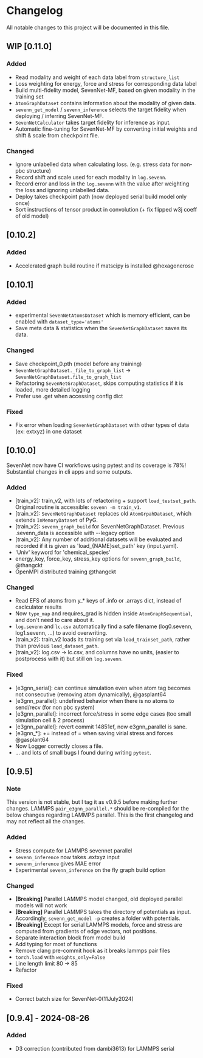 # Changelog
All notable changes to this project will be documented in this file.

## WIP [0.11.0]
### Added
- Read modality and weight of each data label from `structure_list`
- Loss weighting for energy, force and stress for corresponding data label
- Build multi-fidelity model, SevenNet-MF, based on given modality in the training set
- `AtomGraphDataset` contains information about the modality of given data.
- `sevenn_get_model` / `sevenn_inference` selects the target fidelity when deploying / inferring SevenNet-MF.
- `SevenNetCalculator` takes target fidelity for inference as input.
- Automatic fine-tuning for SevenNet-MF by converting initial weights and shift & scale from checkpoint file.

### Changed
- Ignore unlabelled data when calculating loss. (e.g. stress data for non-pbc structure)
- Record shift and scale used for each modality in `log.sevenn`.
- Record error and loss in the `log.sevenn` with the value after weighting the loss and ignoring unlabelled data.
- Deploy takes checkpoint path (now deployed serial build model only once)
- Sort instructions of tensor product in convolution (+ fix flipped w3j coeff of old model)

## [0.10.2]
### Added
- Accelerated graph build routine if matscipy is installed  @hexagonerose

## [0.10.1]
### Added
- experimental `SevenNetAtomsDataset` which is memory efficient, can be enabled with `dataset_type='atoms'`
- Save meta data & statistics when the `SevenNetGraphDataset` saves its data.
### Changed
- Save checkpoint_0.pth (model before any training)
- `SevenNetGraphDataset._file_to_graph_list` -> `SevenNetGraphDataset.file_to_graph_list`
- Refactoring `SevenNetGraphDataset`, skips computing statistics if it is loaded, more detailed logging
- Prefer use .get when accessing config dict
### Fixed
- Fix error when loading `SevenNetGraphDataset` with other types of data (ex: extxyz) in one dataset


## [0.10.0]
SevenNet now have CI workflows using pytest and its coverage is 78%!
Substantial changes in cli apps and some outputs.

### Added
- [train_v2]: train_v2, with lots of refactoring + support `load_testset_path`. Original routine is accessible: `sevenn -m train_v1`.
- [train_v2]: `SevenNetGraphDataset` replaces old `AtomGrpahDataset`, which extends `InMemoryDataset` of PyG.
- [train_v2]: `sevenn_graph_build` for SevenNetGraphDataset. Previous .sevenn_data is accessible with --legacy option
- [train_v2]: Any number of additional datasets will be evaluated and recorded if it is given as 'load_{NAME}set_path' key (input.yaml).
- 'Univ' keyword for 'chemical_species'
- energy_key, force_key, stress_key options for `sevenn_graph_build`, @thangckt
- OpenMPI distributed training @thangckt
### Changed
- Read EFS of atoms from y_* keys of .info or .arrays dict, instead of caclculator results
- Now `type_map` and requires_grad is hidden inside `AtomGraphSequential`, and don't need to care about it.
- `log.sevenn` and `lc.csv` automatically find a safe filename (log0.sevenn, log1.sevenn, ...) to avoid overwriting.
- [train_v2]: train_v2 loads its training set via `load_trainset_path`, rather than previous `load_dataset_path`.
- [train_v2]: log.csv -> lc.csv, and columns have no units, (easier to postprocess with it) but still on `log.sevenn`.
### Fixed
- [e3gnn_serial]: can continue simulation even when atom tag becomes not consecutive (removing atom dynamically), @gasplant64
- [e3gnn_parallel]: undefined behavior when there is no atoms to send/recv (for non pbc system)
- [e3gnn_parallel]: incorrect force/stress in some edge cases (too small simulation cell & 2 process)
- [e3gnn_parallel]: revert commit 14851ef, now e3gnn_parallel is sane.
- [e3gnn_*]: += instead of = when saving virial stress and forces @gasplant64
- Now Logger correctly closes a file.
- ... and lots of small bugs I found during writing `pytest`.

## [0.9.5]
### Note
This version is not stable, but I tag it as v0.9.5 before making further changes.
LAMMPS `pair_e3gnn_parallel.*` should be re-compiled for the below changes regarding LAMMPS parallel.
This is the first changelog and may not reflect all the changes.
### Added
- Stress compute for LAMMPS sevennet parallel
- `sevenn_inference` now takes .extxyz input
- `sevenn_inference` gives MAE error
- Experimental `sevenn_inference` on the fly graph build option
### Changed
- **[Breaking]** Parallel LAMMPS model changed, old deployed parallel models will not work
- **[Breaking]** Parallel LAMMPS takes the directory of potentials as input. Accordingly, `sevenn_get_model -p` creates a folder with potentials.
- **[Breaking]** Except for serial LAMMPS models, force and stress are computed from gradients of edge vectors, not positions.
- Separate interaction block from model build
- Add typing for most of functions
- Remove clang pre-commit hook as it breaks lammps pair files
- `torch.load` with `weights_only=False`
- Line length limit 80 -> 85
- Refactor
### Fixed
- Correct batch size for SevenNet-0(11July2024)

## [0.9.4] - 2024-08-26
### Added
- D3 correction (contributed from dambi3613) for LAMMPS serial
